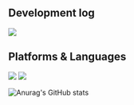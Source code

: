 ## Development log
<a href="https://polyester-acorn-10f.notion.site/5e0b87ca39364a02ad36351714c2dfd4" target="_blank"><img src="https://img.shields.io/badge/Notion-000000?style=flat-square&logo=Notion&logoColor=white"/></a>

## Platforms & Languages
<img src="https://img.shields.io/badge/iOS-000000?style=flat-square&logo=iOS&logoColor=white"/>

<img src="https://img.shields.io/badge/Swift-FA7343?style=flat-square&logo=Swift&logoColor=white"/>

![Anurag's GitHub stats](https://github-readme-stats.vercel.app/api?username=Hee8300&show_icons=true&theme=radical)
